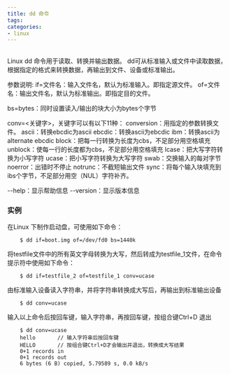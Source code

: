 ```yaml
---
title: dd 命令
tags: 
categories:
- linux
---
```


## 

Linux dd 命令用于读取、转换并输出数据。
dd可从标准输入或文件中读取数据，根据指定的格式来转换数据，再输出到文件、设备或标准输出。

参数说明:
if=文件名：输入文件名，默认为标准输入。即指定源文件。
of=文件名：输出文件名，默认为标准输出。即指定目的文件。

bs=bytes：同时设置读入/输出的块大小为bytes个字节

conv=<关键字>，关键字可以有以下11种：
  conversion：用指定的参数转换文件。
  ascii：转换ebcdic为ascii
  ebcdic：转换ascii为ebcdic
  ibm：转换ascii为alternate ebcdic
  block：把每一行转换为长度为cbs，不足部分用空格填充
  unblock：使每一行的长度都为cbs，不足部分用空格填充
  lcase：把大写字符转换为小写字符
  ucase：把小写字符转换为大写字符
  swab：交换输入的每对字节
  noerror：出错时不停止
  notrunc：不截短输出文件
  sync：将每个输入块填充到ibs个字节，不足部分用空（NUL）字符补齐。

--help：显示帮助信息
--version：显示版本信息

### 实例

在Linux 下制作启动盘，可使用如下命令：

```shell
	$ dd if=boot.img of=/dev/fd0 bs=1440k
```

将testfile文件中的所有英文字母转换为大写，然后转成为testfile_1文件，在命令提示符中使用如下命令：

```shell
	$ dd if=testfile_2 of=testfile_1 conv=ucase 
```

由标准输入设备读入字符串，并将字符串转换成大写后，再输出到标准输出设备

```shell
	$ dd conv=ucase 
```

输入以上命令后按回车键，输入字符串，再按回车键，按组合键Ctrl+D 退出

```shell
	$ dd conv=ucase 
	hello		// 输入字符串后按回车键  
	HELLO		// 按组合键Ctrl+D才会输出并退出，转换成大写结果  
	0+1 records in
	0+1 records out
	6 bytes (6 B) copied, 5.79589 s, 0.0 kB/s
```




